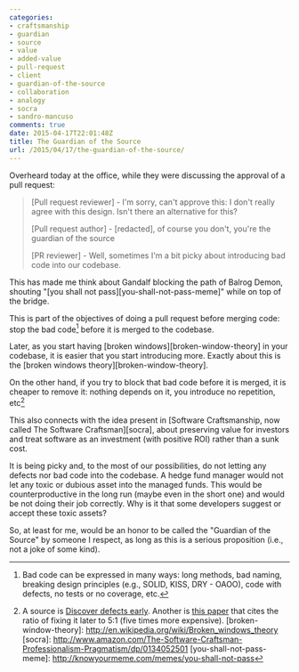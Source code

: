 ```yaml
---
categories:
- craftsmanship
- guardian
- source
- value
- added-value
- pull-request
- client
- guardian-of-the-source
- collaboration
- analogy
- socra
- sandro-mancuso
comments: true
date: 2015-04-17T22:01:48Z
title: The Guardian of the Source
url: /2015/04/17/the-guardian-of-the-source/
---
```


Overheard today at the office, while they were discussing the approval of a pull request: 

> [Pull request reviewer] - I'm sorry, can't approve this: I don't really agree with this design. Isn't there an alternative for this?
>
> [Pull request author] - [redacted], of course you don't, you're the guardian of the source
>
> [PR reviewer] - Well, sometimes I'm a bit picky about introducing bad code into our codebase.

This has made me think about Gandalf blocking the path of Balrog Demon, shouting "[you shall not pass][you-shall-not-pass-meme]" while on top of the bridge.

This is part of the objectives of doing a pull request before merging code: stop the bad code[^1] before it is merged to the codebase.

Later, as you start having [broken windows][broken-window-theory] in your codebase, it is easier that you start introducing more. Exactly about this is the [broken windows theory][broken-window-theory].

On the other hand, if you try to block that bad code before it is merged, it is cheaper to remove it: nothing depends on it, you introduce no repetition, etc[^2]

This also connects with the idea present in [Software Craftsmanship, now called The Software Craftsman][socra], about preserving value for investors and treat software as an investment (with positive ROI) rather than a sunk cost.

It is being picky and, to the most of our possibilities, do not letting any defects nor bad code into the codebase. A hedge fund manager would not let any toxic or dubious asset into the managed funds. This would be counterproductive in the long run (maybe even in the short one) and would be not doing their job correctly. Why is it that some developers suggest or accept these toxic assets?

So, at least for me, would be an honor to be called the "Guardian of the Source" by someone I respect, as long as this is a serious proposition (i.e., not a joke of some kind).

[^1]: Bad code can be expressed in many ways: long methods, bad naming, breaking design principles (e.g., SOLID, KISS, DRY - OAOO), code with defects, no tests or no coverage, etc.
[^2]: A source is [Discover defects early](http://c2.com/cgi/wiki?DiscoverDefectsEarly). Another is [this paper](http://developers.slashdot.org/story/03/10/21/0141215/software-defects---do-late-bugs-really-cost-more) that cites the ratio of fixing it later to 5:1 (five times more expensive).
[broken-window-theory]: http://en.wikipedia.org/wiki/Broken_windows_theory
[socra]: http://www.amazon.com/The-Software-Craftsman-Professionalism-Pragmatism/dp/0134052501
[you-shall-not-pass-meme]: http://knowyourmeme.com/memes/you-shall-not-pass